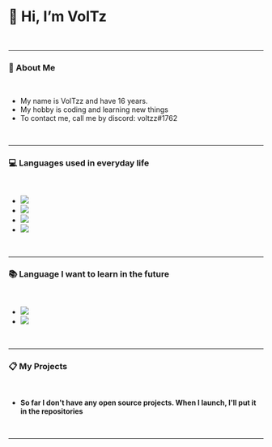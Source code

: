<h1> 👋 Hi, I’m VolTz </h1>
<br>
<hr>

<h3> 🐧 About Me </h3>
<br>
<ul>
  <li>My name is VolTzz and have 16 years.</li>
  <li>My hobby is coding and learning new things</li>
  <li>To contact me, call me by discord: voltzz#1762</li>
</ul>
<br>
<hr>

<h3> 💻 Languages used in everyday life </h3>
<br>
<ul>
  <li><img            src=https://camo.githubusercontent.com/a7021ddf978285138826e97230d05bdace31c9f951a50602bcace8e053256832/68747470733a2f2f696d672e736869656c64732e696f2f62616467652f4c75612d3130313062353f7374796c653d666f722d7468652d6261646765266c6f676f3d6c7561266c6f676f436f6c6f723d7768697465></li>
  <li><img src=https://img.shields.io/badge/HTML5-E34F26?style=for-the-badge&logo=html5&logoColor=white></li>
  <li><img src=https://img.shields.io/badge/CSS3-1572B6?style=for-the-badge&logo=css3&logoColor=white</li>
  <li><img src=https://camo.githubusercontent.com/9d07c04bdd98c662d5df9d4e1cc1de8446ffeaebca330feb161f1fb8e1188204/68747470733a2f2f696d672e736869656c64732e696f2f62616467652f4a6176615363726970742d4637444631453f7374796c653d666f722d7468652d6261646765266c6f676f3d6a617661736372697074266c6f676f436f6c6f723d626c61636b></li>
 </ul>
 <br>
 <hr>

 <h3> 📚 Language I want to learn in the future</h3>
 <br>
 <ul>
  <li><img src=https://img.shields.io/badge/C-00599C?style=for-the-badge&logo=c&logoColor=white></li>
  <li><img src=https://img.shields.io/badge/Haskell-5D4F85?style=for-the-badge&logo=haskell&logoColor=white></li>
</ul>
<br>
<hr>
<h3> 📋 My Projects</h3>
<br>
<ul>
  <li><strong>So far I don't have any open source projects. When I launch, I'll put it in the repositories
</strong>
</li>
</ul>
<br>
<hr>


